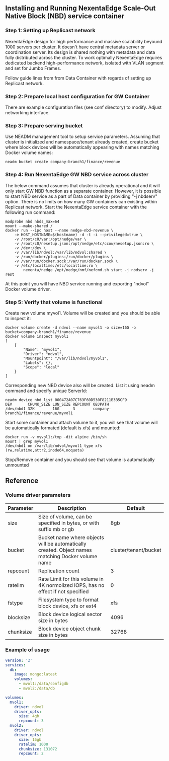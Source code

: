 ## Installing and Running NexentaEdge Scale-Out Native Block (NBD) service container

### Step 1: Setting up Replicast network
NexentaEdge design for high performance and massive scalability beyound 1000 servers per cluster. It doesn't have central metadata server or coordination server. Its design is shared nothing with metadata and data fully distributed across the cluster. To work optimally NexentaEdge requires dedicated backend high-performance network, isolated with VLAN segment and set for Jumbo Frames.

Follow guide lines from from Data Container with regards of setting up Replicast network.

### Step 2: Prepare local host configuration for GW Container
There are example configuration files (see conf directory) to modify. Adjust networking interface. 

### Step 3: Prepare serving bucket
Use NEADM management tool to setup service parameters. Assuming that cluster is initialized and namespace/tenant already created, create bucket where block devices will be automatically appearing with names matching Docker volume names:
```
neadm bucket create company-branch1/finance/revenue
```

### Step 4: Run NexentaEdge GW NBD service across cluster
The below command assumes that cluster is already operational and it will only start GW NBD function as a separate container. However, it is possible to start NBD service as a part of Data container by providing "-j nbdserv" option. There is no limits on how many GW containers can existing within Replicast network. Start the NexentaEdge service container with the following run command:
```
modprobe nbd nbds_max=64
mount --make-shared /
docker run --ipc host --name nedge-nbd-revenue \
	-e HOST_HOSTNAME=$(hostname) -d -t -i --privileged=true \
	-v /root/c0/var:/opt/nedge/var \
	-v /root/c0/nesetup.json:/opt/nedge/etc/ccow/nesetup.json:ro \
	-v /dev:/dev \
	-v /var/lib/ndvol:/var/lib/ndvol:shared \
	-v /run/docker/plugins:/run/docker/plugins \
	-v /var/run/docker.sock:/var/run/docker.sock \
	-v /etc/localtime:/etc/localtime:ro \
        nexenta/nedge /opt/nedge/nmf/nefcmd.sh start -j nbdserv -j rest
```

At this point you will have NBD service running and exporting "ndvol" Docker volume driver.

### Step 5: Verify that volume is functional
Create new volume myvol1. Volume will be created and you should be able to inspect it:

```
docker volume create -d ndvol --name myvol1 -o size=16G -o bucket=company-branch1/finance/revenue
docker volume inspect myvol1
[
    {
        "Name": "myvol1",
        "Driver": "ndvol",
        "Mountpoint": "/var/lib/ndvol/myvol1",
        "Labels": {},
        "Scope": "local"
    }
]
```

Corresponding new NBD device also will be created. List it using neadm command and specify unique ServerId:
```
neadm device nbd list 000472A07C763F60D530F8211B3B5CF9
DEV       CHUNK_SIZE LUN_SIZE REPCOUNT OBJPATH
/dev/nbd1 32K        16G      3        company-branch1/finance/revenue/myvol1
```

Start some container and attach volume to it, you will see that volume will be automatically formated (default is xfs) and mounted:
```
docker run -v myvol1:/tmp -dit alpine /bin/sh
mount | grep myvol1
/dev/nbd1 on /var/lib/ndvol/myvol1 type xfs (rw,relatime,attr2,inode64,noquota)
```

Stop/Remove container and you should see that volume is automatically unmounted

## Reference

### Volume driver parameters

| Parameter | Description | Default |
|------------|-------|--------|
| size | Size of volume, can be specified in bytes, or with suffix mb or gb | 8gb |
| bucket | Bucket name where objects will be automatically created. Object names matching Docker volume name | cluster/tenant/bucket |
| repcount | Replication count | 3 |
| ratelim | Rate Limit for this volume in 4K normolized IOPS, has no effect if not specified | 0 |
| fstype | Filesystem type to format block device, xfs or ext4 | xfs |
| blocksize | Block device logical sector size in bytes | 4096 |
| chunksize | Block device object chunk size in bytes | 32768 |

### Example of usage

```yaml
version: '2'
services:
  db:
    image: mongo:latest
    volumes:
      - mvol1:/data/configdb
      - mvol2:/data/db

volumes:
  mvol1:
    driver: ndvol
    driver_opts:
      size: 4gb
      repcount: 3
  mvol2:
    driver: ndvol
    driver_opts:
      size: 16gb
      ratelim: 1000
      chunksize: 131072
      repcount: 2
 ```
